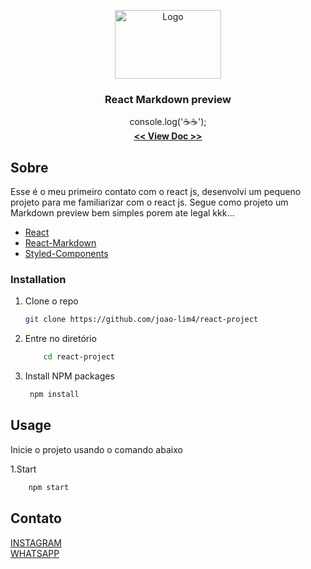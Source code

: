 <p align="center">
  <a href="https://github.com/joao-lim4">
    <img src="https://upload.wikimedia.org/wikipedia/commons/thumb/a/a7/React-icon.svg/1280px-React-icon.svg.png" alt="Logo" width="170" height="110">
  </a>

  <h3 align="center">React Markdown preview</h3>

  <p align="center">
    console.log('☕☕');
    <br />
    <a href="https://github.com/joao-lim4/react-project"><strong> << View Doc >></strong></a>
  </p>
</p>


## Sobre
Esse é o meu primeiro contato com o react js, desenvolvi um pequeno projeto para me familiarizar com o react js. Segue como projeto um Markdown preview bem simples porem ate legal kkk...


* [React](https://pt-br.reactjs.org/docs/getting-started.html)
* [React-Markdown](https://github.com/remarkjs/react-markdown)
* [Styled-Components](https://styled-components.com/)




### Installation

1. Clone o repo
   ```sh
   git clone https://github.com/joao-lim4/react-project
   ```
2. Entre no diretório
    ```sh
        cd react-project
    ```
3. Install NPM packages
   ```sh
    npm install 
   ```


## Usage

Inicie o projeto usando o comando abaixo

1.Start
```sh
    npm start
```


## Contato
[INSTAGRAM](https://www.instagram.com/joao_lim4/)
<br/>
[WHATSAPP](https://api.whatsapp.com/send/?phone=%2B5531989013076&text=Ola%20vim%20pelo%20seu%20primeiro%20projeto%20react&app_absent=0&lang=pt_br)

